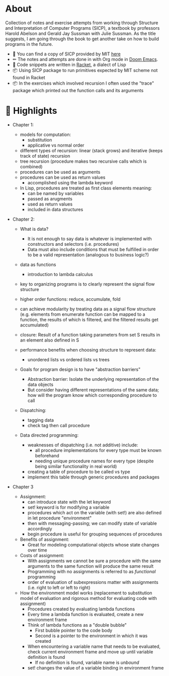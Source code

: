 # About

Collection of notes and exercise attempts from working through Structure and Interpretation of Computer Programs (SICP), a textbook by professors Harold Abelson and Gerald Jay Sussman with Julie Sussman. As the title suggests, I am going through the book to get another take on how to build programs in the future.

- 📓 You can find a copy of SICP provided by MIT [here](https://web.mit.edu/6.001/6.037/sicp.pdf)
- ✏ The notes and attempts are done in with Org mode in [Doom Emacs](https://github.com/doomemacs/doomemacs).
- 🎾 Code snippets are written in [Racket](https://racket-lang.org/), a dialect of Lisp
- 📦 Using SICP package to run primitives expected by MIT scheme not found in Racket
- 📦 In the exercises which involved recursion I often used the "trace" package which printed out the function calls and its arguments

# 🌟 Highlights

- Chapter 1: 
    * models for computation:
      - substitution
      - applicative vs normal order
    * different types of recursion: linear (stack grows) and iterative (keeps track of state) recursion
    * tree recursion (procedure makes two recursive calls which is combined)
    * procedures can be used as arguments
    * procedures can be used as return values
      - accomplished using the lambda keyword
    * In Lisp, procedures are treated as first class elements meaning:
      - can be named by variables
      - passed as arugments
      - used as return values
      - included in data structures
    
- Chapter 2: 
    * What is data? 
      - It is not enough to say data is whatever is implemented with constructors and selectors (i.e. procedures)
      - Data must also include conditions that must be fulfilled in order to be a valid representation (analogous to business logic?)
    * data as functions
      - introduction to lambda calculus 
    * key to organizing programs is to clearly represent the signal flow structure
    * higher order functions: reduce, accumulate, fold
    * can achieve modularity by treating data as a signal flow structure (e.g. elements from enumerate function can be mapped to a function, the results of which is filtered, and the filtered results get accumulated)
    * closure: Result of a function taking parameters from set S results in an element also defined in S
    * performance benefits when choosing structure to represent data:
      - unordered lists vs ordered lists vs trees 
      
    * Goals for program design is to have "abstraction barriers"
      - Abstraction barrier: Isolate the underlying representation of the data objects
      - But consider having different representations of the same data; how will the program know which corresponding procedure to call
    * Dispatching:
      - tagging data
      - check tag then call procedure
    * Data directed programming:
      - weaknesses of dispatching (i.e. not additive) include:
        - all procedure implementations for every type must be known beforehand
        - needing unique procedure names for every type (despite being similar functionality in real world)
      - creating a table of procedure to be called vs type
      - implement this table through generic procedures and packages 
      
- Chapter 3
  * Assignment: 
    - can introduce state with the let keyword
    - set! keyword is for modifying a variable
    - procedures which act on the variable (with set!) are also defined in let procedure "environment"
    - then with messaging-passing; we can modify state of variable accordingly
    - begin procedure is useful for grouping sequences of procedures
  * Benefits of assignment:
    - Great for modeling computational objects whose state changes over time
  * Costs of assignment:
    - With assignments we cannot be sure a procedure with the same arguments to the same function will produce the same result
    - Programming with no assignments is referred to as *functional* programming
    - order of evaluation of subexpressions matter with assignments (i.e. right to left or left to right)
  * How the environment model works (replacement to substitution model of evaluation and rigorous method for evaluating code with assignment)
    - Procedures created by evaluating lambda functions
    - Every time a lambda function is evaluated, create a new environment frame
    - Think of lambda functions as a "double bubble"
      - First bubble pointer to the code body
      - Second is a pointer to the environment in which it was created
    - When encountering a variable name that needs to be evaluated, check current environment frame and move up until variable definition is found
      - If no definition is found, variable name is *unbound*
    - set! changes the value of a variable binding in environment frame

